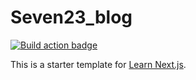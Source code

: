 # Seven23_blog

[![Build action badge](https://github.com/sebastienbarbier/seven23_blog/actions/workflows/build.yml/badge.svg?branch=main)](https://github.com/sebastienbarbier/seven23_blog/actions)

This is a starter template for [Learn Next.js](https://nextjs.org/learn).
